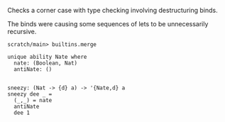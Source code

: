 Checks a corner case with type checking involving destructuring binds.

The binds were causing some sequences of lets to be unnecessarily
recursive.

``` ucm :hide
scratch/main> builtins.merge
```

``` unison
unique ability Nate where
  nate: (Boolean, Nat)
  antiNate: ()


sneezy: (Nat -> {d} a) -> '{Nate,d} a
sneezy dee _ =
  (_,_) = nate
  antiNate
  dee 1
```
